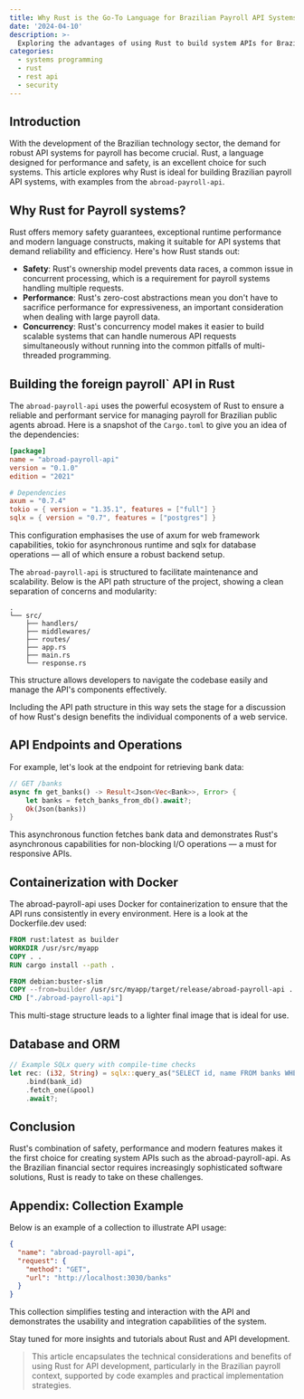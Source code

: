```yaml
---
title: Why Rust is the Go-To Language for Brazilian Payroll API Systems
date: '2024-04-10'
description: >-
  Exploring the advantages of using Rust to build system APIs for Brazilian payroll, focusing on performance, safety, and concurrency.
categories:
  - systems programming
  - rust
  - rest api
  - security
---
```


## Introduction

With the development of the Brazilian technology sector, the demand for robust API systems for payroll has become crucial. Rust, a language designed for performance and safety, is an excellent choice for such systems. This article explores why Rust is ideal for building Brazilian payroll API systems, with examples from the `abroad-payroll-api`.

## Why Rust for Payroll systems?

Rust offers memory safety guarantees, exceptional runtime performance and modern language constructs, making it suitable for API systems that demand reliability and efficiency. Here's how Rust stands out:

- **Safety**: Rust's ownership model prevents data races, a common issue in concurrent processing, which is a requirement for payroll systems handling multiple requests.
- **Performance**: Rust's zero-cost abstractions mean you don't have to sacrifice performance for expressiveness, an important consideration when dealing with large payroll data.
- **Concurrency**: Rust's concurrency model makes it easier to build scalable systems that can handle numerous API requests simultaneously without running into the common pitfalls of multi-threaded programming.

## Building the foreign payroll` API in Rust

The `abroad-payroll-api` uses the powerful ecosystem of Rust to ensure a reliable and performant service for managing payroll for Brazilian public agents abroad. Here is a snapshot of the `Cargo.toml` to give you an idea of the dependencies:

```toml
[package]
name = "abroad-payroll-api"
version = "0.1.0"
edition = "2021"

# Dependencies
axum = "0.7.4"
tokio = { version = "1.35.1", features = ["full"] }
sqlx = { version = "0.7", features = ["postgres"] }
```

This configuration emphasises the use of axum for web framework capabilities, tokio for asynchronous runtime and sqlx for database operations — all of which ensure a robust backend setup.

The `abroad-payroll-api` is structured to facilitate maintenance and scalability. Below is the API path structure of the project, showing a clean separation of concerns and modularity:

```
.
└── src/
    ├── handlers/
    ├── middlewares/
    ├── routes/
    ├── app.rs
    ├── main.rs
    └── response.rs
```

This structure allows developers to navigate the codebase easily and manage the API's components effectively.

Including the API path structure in this way sets the stage for a discussion of how Rust's design benefits the individual components of a web service.

## API Endpoints and Operations

For example, let's look at the endpoint for retrieving bank data:

```rs
// GET /banks
async fn get_banks() -> Result<Json<Vec<Bank>>, Error> {
    let banks = fetch_banks_from_db().await?;
    Ok(Json(banks))
}
```

This asynchronous function fetches bank data and demonstrates Rust's asynchronous capabilities for non-blocking I/O operations — a must for responsive APIs.

## Containerization with Docker

The abroad-payroll-api uses Docker for containerization to ensure that the API runs consistently in every environment. Here is a look at the Dockerfile.dev used:

```dockerfile
FROM rust:latest as builder
WORKDIR /usr/src/myapp
COPY . .
RUN cargo install --path .

FROM debian:buster-slim
COPY --from=builder /usr/src/myapp/target/release/abroad-payroll-api .
CMD ["./abroad-payroll-api"]
```

This multi-stage structure leads to a lighter final image that is ideal for use.

## Database and ORM

```rs
// Example SQLx query with compile-time checks
let rec: (i32, String) = sqlx::query_as("SELECT id, name FROM banks WHERE id = $1")
    .bind(bank_id)
    .fetch_one(&pool)
    .await?;
```

## Conclusion

Rust's combination of safety, performance and modern features makes it the first choice for creating system APIs such as the abroad-payroll-api. As the Brazilian financial sector requires increasingly sophisticated software solutions, Rust is ready to take on these challenges.

## Appendix: Collection Example

Below is an example of a collection to illustrate API usage:

```json
{
  "name": "abroad-payroll-api",
  "request": {
    "method": "GET",
    "url": "http://localhost:3030/banks"
  }
}
```

This collection simplifies testing and interaction with the API and demonstrates the usability and integration capabilities of the system.

Stay tuned for more insights and tutorials about Rust and API development.

> This article encapsulates the technical considerations and benefits of using Rust for API development, particularly in the Brazilian payroll context, supported by code examples and practical implementation strategies.
